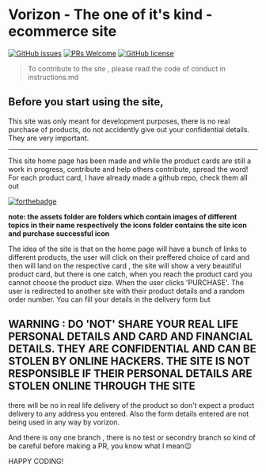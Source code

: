 # Vorizon - The one of it's kind - ecommerce site
[![GitHub issues](https://img.shields.io/github/issues/Naereen/StrapDown.js.svg)](https://GitHub.com/Naereen/StrapDown.js/issues/)
[![PRs Welcome](https://img.shields.io/badge/PRs-welcome-brightgreen.svg?style=flat-square)](http://makeapullrequest.com)
[![GitHub license](https://img.shields.io/github/license/Naereen/StrapDown.js.svg)](https://github.com/Naereen/StrapDown.js/blob/master/LICENSE)


> To contribute to the site , please read the code of conduct in instructions.md

## Before you start using the site, 
This site was only meant for development purposes, there is no real purchase of products, do not accidently give out your confidential details. They are very important.

<hr>

This site home page has been made and while the product cards are still a work in progress, contribute and help others contribute, spread the word!
For each product card, I have already made a github repo, check them all out

[![forthebadge](https://forthebadge.com/images/badges/made-with-javascript.svg)](https://forthebadge.com) 

**note: the assets folder are folders which contain images of different topics in their name respectively**
**the icons folder contains the site icon and purchase successful icon**

The idea of the site is that on the home page will have a bunch of links to different products, the user will click on their preffered choice of card and then will land on the respective card , the site will show a very beautiful product card, but there is one catch, when you reach the product card you cannot choose the product size. When the user clicks 'PURCHASE'. The user is redirected to another site with their product details and a random order number. You can fill your details in the delivery form but 

  
## WARNING : DO **'NOT'** SHARE YOUR REAL LIFE PERSONAL DETAILS AND CARD AND FINANCIAL DETAILS. THEY ARE CONFIDENTIAL AND CAN BE STOLEN BY ONLINE HACKERS. THE SITE IS NOT RESPONSIBLE IF THEIR PERSONAL DETAILS ARE STOLEN ONLINE THROUGH THE SITE

there will be no in real life delivery of the product so don't expect a product delivery to any address you entered. Also the form details entered are not being used in any way by vorizon.


And there is ony one branch , there is no test or secondry branch so kind of be careful before making a PR, you know what I mean:wink:

HAPPY CODING!


